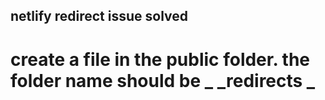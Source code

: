 ## netlify redirect issue solved

# create a file in the public folder. the folder name should be **_ _redirects _**
